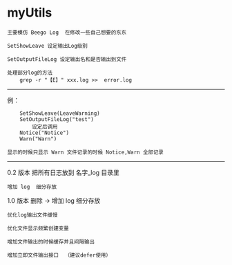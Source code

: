 # myUtils
	
	主要模仿 Beego Log  在修改一些自己想要的东东
	
	SetShowLeave 设定输出Log级别
	
	SetOutputFileLog 设定输出名和是否输出到文件
	
	处理部分log的方法
		grep -r "【E】" xxx.log >>  error.log

---

例：
```
	SetShowLeave(LeaveWarning)
	SetOutputFileLog("test")
		设定后调用
	Notice("Notice")
	Warn("Warn")
```
	显示的时候只显示 Warn 文件记录的时候 Notice,Warn 全部记录
---

0.2 版本
	把所有日志放到 名字_log 目录里

	增加 log  细分存放

1.0 版本
	删除  -> 增加 log  细分存放

	优化log输出文件缓慢

	优化文件显示频繁创建变量

	增加文件输出的时候缓存并且间隔输出

	增加立即文件输出接口	（建议defer使用）
